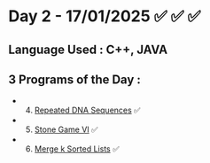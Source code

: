 # Day 2 - 17/01/2025  ✅ ✅ ✅
## Language Used : **C++**, **JAVA**
## 3 Programs of the Day :
   - 4. [Repeated DNA Sequences](https://leetcode.com/problems/repeated-dna-sequences/submissions/) ✅
   - 5. [Stone Game VI](https://leetcode.com/problems/stone-game-vi/description/) ✅
   - 6. [Merge k Sorted Lists](https://leetcode.com/problems/merge-k-sorted-lists/description/) ✅
##
